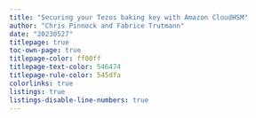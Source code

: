 ```yaml
---
title: "Securing your Tezos baking key with Amazon CloudHSM"
author: "Chris Pinnock and Fabrice Trutmann"
date: "20230527"
titlepage: true
toc-own-page: true
titlepage-color: ff00ff
titlepage-text-color: 546474
titlepage-rule-color: 545dfa
colorlinks: true
listings: true
listings-disable-line-numbers: true
---
```

<!-- Pandoc -->
<!-- Blog Format
---
layout: post
title: XXX
date: 2023-04-20
type: post
parent_id: '0'
published: false
exclude: true
password: ''
status: publish
categories:
- Tezos
tags:
- Tezos
- Coinbase
meta:
permalink: "/tezos/awshsm/"
---
-->